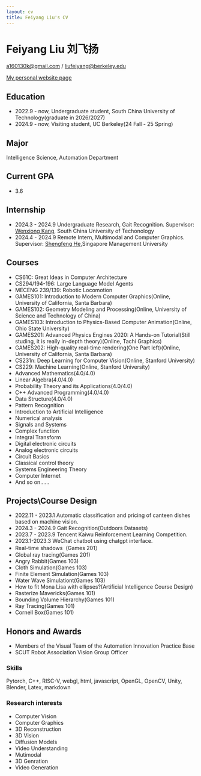 ```yaml
---
layout: cv
title: Feiyang Liu's CV
---
```

# Feiyang Liu 刘飞扬
a160130k@gmail.com / liufeiyang@berkeley.edu

<div id="webaddress">
<a href="https://zaychikliu.github.io/">My personal website page</a>
</div>


## Education

* 2022.9 - now, Undergraduate student, South China University of Technology(graduate in 2026/2027)
* 2024.9 - now, Visiting student, UC Berkeley(24 Fall - 25 Spring)

## Major
Intelligence Science, Automation Department

## Current GPA
* 3.6

## Internship

* 2024.3 - 2024.9 Undergraduate Research, Gait Recognition. Supervisor: [Wenxiong Kang](https://scholar.google.com/citations?user=meU7EOAAAAAJ&hl=en), South China University of Techonology
* 2024.4 - 2024.9 Remote Intern, Multimodal and Computer Graphics. Supervisor: [Shengfeng He](http://www.shengfenghe.com/),Singapore Management University

## Courses
* CS61C: Great Ideas in Computer Architecture
* CS294/194-196: Large Language Model Agents
* MECENG 239/139: Robotic Locomotion
* GAMES101: Introduction to Modern Computer Graphics(Online, University of California, Santa Barbara)
* GAMES102: Geometry Modeling and Processing(Online, University of Science and Technology of China)
* GAMES103: Introduction to Physics-Based Computer Animation(Online, Ohio State University)
* GAMES201: Advanced Physics Engines 2020: A Hands-on Tutorial(Still studing, it is really in-depth theory)(Online, Tachi Graphics)
* GAMES202: High-quality real-time rendering(One Part left)(Online, University of California, Santa Barbara)
* CS231n: Deep Learning for Computer Vision(Online, Stanford University)
* CS229: Machine Learning(Online, Stanford University)
* Advanced Mathematics(4.0/4.0)
* Linear Algebra(4.0/4.0)
* Probability Theory and its Applications(4.0/4.0)
* C++ Advanced Programming(4.0/4.0)
* Data Structure(4.0/4.0)
* Pattern Recognition
* Introduction to Artificial Intelligence
* Numerical analysis
* Signals and Systems
* Complex function
* Integral Transform
* Digital electronic circuits
* Analog electronic circuits
* Circuit Basics
* Classical control theory
* Systems Engineering Theory
* Computer Internet
* And so on......

## Projects\Course Design
* 2022.11 - 2023.1 Automatic classification and pricing of canteen dishes based on machine vision.
* 2024.3 - 2024.9 Gait Recognition(Outdoors Datasets)
* 2023.7 - 2023.9 Tencent Kaiwu Reinforcement Learning Competition.
* 2023.1-2023.3 WeChat chatbot using chatgpt interface.
* Real-time shadows（Games 201）
* Global ray tracing(Games 201)
* Angry Rabbit(Games 103)
* Cloth Simulation(Games 103)
* Finite Element Simulation(Games 103)
* Water Wave Simulationt(Games 103)
* How to fit Mona Lisa with ellipses?(Artificial Intelligence Course Design)
* Rasterize Mavericks(Games 101)
* Bounding Volume Hierarchy(Games 101)
* Ray Tracing(Games 101)
* Cornell Box(Games 101)


## Honors and Awards
* Members of the Visual Team of the Automation Innovation Practice Base
* SCUT Robot Association Vision Group Officer



### Skills

Pytorch, C++, RISC-V, webgl, html, javascript, OpenGL, OpenCV, Unity, Blender, Latex, markdown

### Research interests
* Computer Vision
* Computer Graphics
* 3D Reconstruction
* 3D Vision
* Diffusion Models
* Video Understanding
* Mutimodal
* 3D Genration
* Video Generation






<!-- ### Footer

Last updated: 2024/10/15  -->


